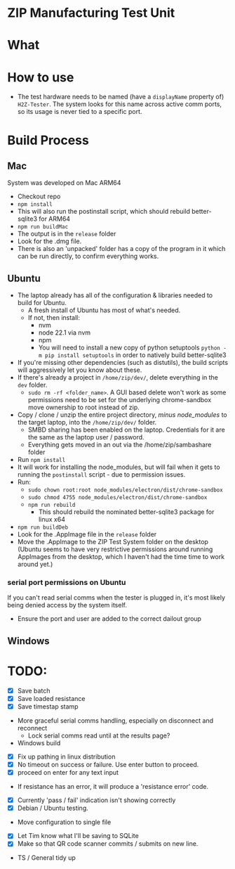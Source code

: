 # ZIP Manufacturing Test Unit

# What

# How to use
- The test hardware needs to be named (have a `displayName` property of) `H2Z-Tester`. The system looks for this name across active comm ports, so its usage is never tied to a specific port.

# Build Process
## Mac
System was developed on Mac ARM64
- Checkout repo
- `npm install`
- This will also run the postinstall script, which should rebuild better-sqlite3 for ARM64
- `npm run buildMac`
- The output is in the `release` folder
- Look for the .dmg file.
- There is also an 'unpacked' folder has a copy of the program in it which can be run directly, to confirm everything works.

## Ubuntu
- The laptop already has all of the configuration & libraries needed to build for Ubuntu.
  - A fresh install of Ubuntu has most of what's needed.
  - If not, then install:
    - nvm
    - node 22.1 via nvm
    - npm
    - You will need to install a new copy of python setuptools `python -m pip install setuptools` in order to natively build better-sqlite3
- If you're missing other dependencies (such as distutils), the build scripts will aggressively let you know about these.
- If there's already a project in `/home/zip/dev/`, delete everything in the `dev` folder.
  - `sudo rm -rf <folder_name>`. A GUI based delete won't work as some permissions need to be set for the underlying chrome-sandbox move ownership to root instead of zip.
- Copy / clone / unzip the entire project directory, *minus node_modules* to the target laptop, into the `/home/zip/dev/` folder.
  - SMBD sharing has been enabled on the laptop. Credentials for it are the same as the laptop user / password. 
  - Everything gets moved in an out via the /home/zip/sambashare folder
- Run `npm install`
- It will work for installing the node_modules, but will fail when it gets to running the `postinstall` script - due to permission issues.
- Run:
  - `sudo chown root:root node_modules/electron/dist/chrome-sandbox` 
  - `sudo chmod 4755 node_modules/electron/dist/chrome-sandbox`
  - `npm run rebuild`
    - This should rebuild the nominated better-sqlite3 package for linux x64
- `npm run buildDeb`
- Look for the .AppImage file in the `release` folder
- Move the .AppImage to the ZIP Test System folder on the desktop (Ubuntu seems to have very restrictive permissions around running AppImages from the desktop, which I haven't had the time time to work around yet.)

### serial port permissions on Ubuntu
If you can't read serial comms when the tester is plugged in, it's most likely being denied access by the system itself.
- Ensure the port and user are added to the correct dailout group

## Windows

# TODO:
- [x] Save batch 
- [x] Save loaded resistance
- [x] Save timestap stamp
- More graceful serial comms handling, especially on disconnect and reconnect
  - Lock serial comms read until at the results page?
- Windows build
- [x] Fix up pathing in linux distribution
- [x] No timeout on success or failure. Use enter button to proceed.
- [x] proceed on enter for any text input
- If resistance has an error, it will produce a 'resistance error' code.
- [x] Currently 'pass / fail' indication isn't showing correctly
- [x] Debian / Ubuntu testing.
- Move configuration to single file
- [x] Let Tim know what I'll be saving to SQLite
- [x] Make so that QR code scanner commits / submits on new line.
- TS / General tidy up


